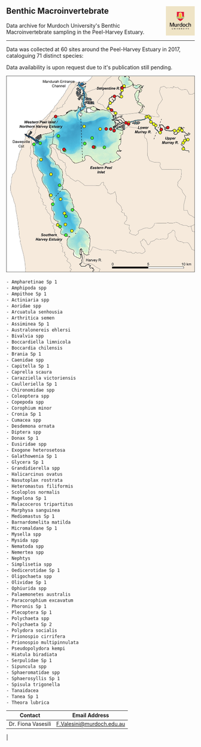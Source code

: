 ## Benthic Macroinvertebrate <img src="https://github.com/AquaticEcoDynamics/Peel_ARC/blob/master/Images/Logos/murdoch.png" width="77.5" height="77.5" align="right">

Data archive for Murdoch University's Benthic Macroinvertebrate sampling in the Peel-Harvey Estuary.

---

Data was collected at 60 sites around the Peel-Harvey Estuary in 2017, cataloguing 71 distinct species:

Data availability is upon request due to it's publication still pending.

<img src="https://github.com/AquaticEcoDynamics/Peel_ARC/blob/master/Images/ben1.jpg">

```
- Ampharetinae Sp 1
- Amphipoda spp
- Ampithoe Sp 1
- Actiniaria spp
- Aoridae spp
- Arcuatula senhousia
- Arthritica semen
- Assiminea Sp 1
- Australonereis ehlersi
- Bivalvia spp
- Boccardiella limnicola
- Boccardia chilensis
- Brania Sp 1
- Caenidae spp
- Capitella Sp 1
- Caprella scaura
- Carazziella victoriensis
- Caulleriella Sp 1
- Chironomidae spp
- Coleoptera spp
- Copepoda spp
- Corophium minor
- Cronia Sp 1
- Cumacea spp
- Desdemona ornata
- Diptera spp
- Donax Sp 1
- Eusiridae spp
- Exogone heterosetosa
- Galathowenia Sp 1
- Glycera Sp 1
- Grandidierella spp
- Halicarcinus ovatus
- Nasutoplax rostrata
- Heteromastus filiformis
- Scoloplos normalis
- Magelona Sp 1
- Malacoceros tripartitus
- Marphysa sanguinea
- Mediomastus Sp 1
- Barnardomelita matilda
- Micromaldane Sp 1
- Mysella spp
- Mysida spp
- Nematoda spp
- Nemertea spp
- Nephtys
- Simplisetia spp
- Oedicerotidae Sp 1
- Oligochaeta spp
- Olividae Sp 1
- Ophiurida spp
- Palaemonetes australis
- Paracorophium excavatum
- Phoronis Sp 1
- Plecoptera Sp 1
- Polychaeta spp
- Polychaeta Sp 2
- Polydora socialis
- Prionospio cirrifera
- Prionospio multipinnulata
- Pseudopolydora kempi
- Hiatula biradiata
- Serpulidae Sp 1
- Sipuncula spp
- Sphaeromatidae spp
- Sphaerosyllis Sp 1
- Spisula trigonella
- Tanaidacea
- Tanea Sp 1
- Theora lubrica
```

| Contact            | Email Address             |
| ------------------ | ------------------------- |
| Dr. Fiona Vasesili | F.Valesini@murdoch.edu.au |

|
